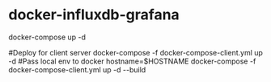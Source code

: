 # docker-influxdb-grafana
docker-compose up -d 

#Deploy for client server
docker-compose -f docker-compose-client.yml up -d
#Pass local env to docker
hostname=$HOSTNAME docker-compose -f docker-compose-client.yml up -d --build

